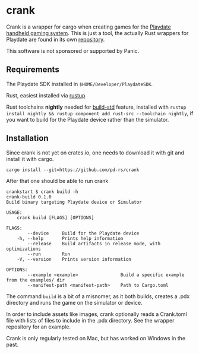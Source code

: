 # crank

Crank is a wrapper for cargo when creating games for the [Playdate handheld gaming system](https://play.date). This is just a tool, the actually Rust wrappers for Playdate are found in its own [repository](https://github.com/rtsuk/crankstart).

This software is not sponsored or supported by Panic.

## Requirements

The Playdate SDK installed in `$HOME/Developer/PlaydateSDK`.

Rust, easiest installed via [rustup](https://rustup.rs)

Rust toolchains __nightly__ needed for [build-std][] feature, installed with `rustup install nightly && rustup component add rust-src --toolchain nightly`, if you want to build for the Playdate device rather than the simulator.

[build-std]: https://doc.rust-lang.org/nightly/cargo/reference/unstable.html#build-std

## Installation

Since crank is not yet on crates.io, one needs to download it with git and install it with cargo.

    cargo install --git=https://github.com/pd-rs/crank

After that one should be able to run crank

    crankstart $ crank build -h
    crank-build 0.1.0
    Build binary targeting Playdate device or Simulator

    USAGE:
        crank build [FLAGS] [OPTIONS]

    FLAGS:
            --device     Build for the Playdate device
        -h, --help       Prints help information
            --release    Build artifacts in release mode, with optimizations
            --run        Run
        -V, --version    Prints version information

    OPTIONS:
            --example <example>                Build a specific example from the examples/ dir
            --manifest-path <manifest-path>    Path to Cargo.toml

The command `build` is a bit of a misnomer, as it both builds, creates a .pdx directory and runs the game on the simulator or device.

In order to include assets like images, crank optionally reads a Crank.toml file with lists of files to include in the .pdx directory. See the wrapper repository for an example.

Crank is only regularly tested on Mac, but has worked on Windows in the past.
